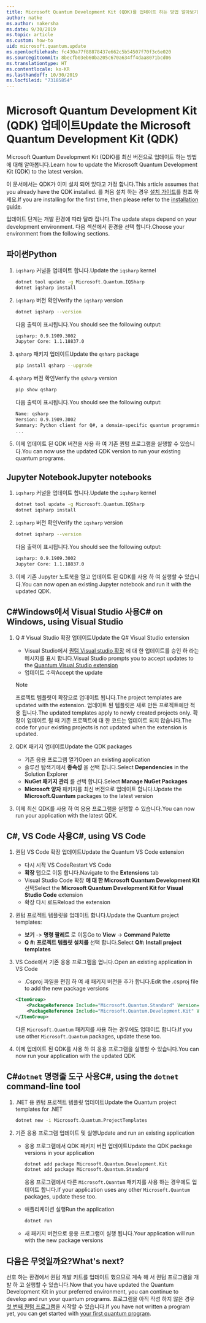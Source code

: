 ```yaml
---
title: Microsoft Quantum Development Kit (QDK)를 업데이트 하는 방법 알아보기
author: natke
ms.author: nakersha
ms.date: 9/30/2019
ms.topic: article
ms.custom: how-to
uid: microsoft.quantum.update
ms.openlocfilehash: fc430a77f88878437e662c5b54507f70f3c6e020
ms.sourcegitcommit: 8becfb03eb60ba205c670a634ff4daa8071bcd06
ms.translationtype: HT
ms.contentlocale: ko-KR
ms.lasthandoff: 10/30/2019
ms.locfileid: "73185854"
---
```

# <a name="update-the-microsoft-quantum-development-kit-qdk"></a><span data-ttu-id="6d6fa-102">Microsoft Quantum Development Kit (QDK) 업데이트</span><span class="sxs-lookup"><span data-stu-id="6d6fa-102">Update the Microsoft Quantum Development Kit (QDK)</span></span>

<span data-ttu-id="6d6fa-103">Microsoft Quantum Development Kit (QDK)를 최신 버전으로 업데이트 하는 방법에 대해 알아봅니다.</span><span class="sxs-lookup"><span data-stu-id="6d6fa-103">Learn how to update the Microsoft Quantum Development Kit (QDK) to the latest version.</span></span>

<span data-ttu-id="6d6fa-104">이 문서에서는 QDK가 이미 설치 되어 있다고 가정 합니다.</span><span class="sxs-lookup"><span data-stu-id="6d6fa-104">This article assumes that you already have the QDK installed.</span></span> <span data-ttu-id="6d6fa-105">를 처음 설치 하는 경우 [설치 가이드](xref:microsoft.quantum.install)를 참조 하세요.</span><span class="sxs-lookup"><span data-stu-id="6d6fa-105">If you are installing for the first time, then please refer to the [installation guide](xref:microsoft.quantum.install).</span></span>

<span data-ttu-id="6d6fa-106">업데이트 단계는 개발 환경에 따라 달라 집니다.</span><span class="sxs-lookup"><span data-stu-id="6d6fa-106">The update steps depend on your development environment.</span></span> <span data-ttu-id="6d6fa-107">다음 섹션에서 환경을 선택 합니다.</span><span class="sxs-lookup"><span data-stu-id="6d6fa-107">Choose your environment from the following sections.</span></span>

## <a name="python"></a><span data-ttu-id="6d6fa-108">파이썬</span><span class="sxs-lookup"><span data-stu-id="6d6fa-108">Python</span></span>

1. <span data-ttu-id="6d6fa-109">`iqsharp` 커널을 업데이트 합니다.</span><span class="sxs-lookup"><span data-stu-id="6d6fa-109">Update the `iqsharp` kernel</span></span>

    ```bash
    dotnet tool update -g Microsoft.Quantum.IQSharp
    dotnet iqsharp install
    ```

1. <span data-ttu-id="6d6fa-110">`iqsharp` 버전 확인</span><span class="sxs-lookup"><span data-stu-id="6d6fa-110">Verify the `iqsharp` version</span></span>

    ```bash
    dotnet iqsharp --version
    ```

    <span data-ttu-id="6d6fa-111">다음 출력이 표시됩니다.</span><span class="sxs-lookup"><span data-stu-id="6d6fa-111">You should see the following output:</span></span>

    ```bash
    iqsharp: 0.9.1909.3002
    Jupyter Core: 1.1.18837.0
    ```

1. <span data-ttu-id="6d6fa-112">`qsharp` 패키지 업데이트</span><span class="sxs-lookup"><span data-stu-id="6d6fa-112">Update the `qsharp` package</span></span>

    ```bash
    pip install qsharp --upgrade
    ```

1. <span data-ttu-id="6d6fa-113">`qsharp` 버전 확인</span><span class="sxs-lookup"><span data-stu-id="6d6fa-113">Verify the `qsharp` version</span></span>

    ```bash
    pip show qsharp
    ```

    <span data-ttu-id="6d6fa-114">다음 출력이 표시됩니다.</span><span class="sxs-lookup"><span data-stu-id="6d6fa-114">You should see the following output:</span></span>

    ```bash
    Name: qsharp
    Version: 0.9.1909.3002
    Summary: Python client for Q#, a domain-specific quantum programming language
    ...
    ```

1. <span data-ttu-id="6d6fa-115">이제 업데이트 된 QDK 버전을 사용 하 여 기존 퀀텀 프로그램을 실행할 수 있습니다.</span><span class="sxs-lookup"><span data-stu-id="6d6fa-115">You can now use the updated QDK version to run your existing quantum programs.</span></span>

## <a name="jupyter-notebooks"></a><span data-ttu-id="6d6fa-116">Jupyter Notebook</span><span class="sxs-lookup"><span data-stu-id="6d6fa-116">Jupyter notebooks</span></span>

1. <span data-ttu-id="6d6fa-117">`iqsharp` 커널을 업데이트 합니다.</span><span class="sxs-lookup"><span data-stu-id="6d6fa-117">Update the `iqsharp` kernel</span></span>

    ```bash
    dotnet tool update -g Microsoft.Quantum.IQSharp
    dotnet iqsharp install
    ```

1. <span data-ttu-id="6d6fa-118">`iqsharp` 버전 확인</span><span class="sxs-lookup"><span data-stu-id="6d6fa-118">Verify the `iqsharp` version</span></span>

    ```bash
    dotnet iqsharp --version
    ```

    <span data-ttu-id="6d6fa-119">다음 출력이 표시됩니다.</span><span class="sxs-lookup"><span data-stu-id="6d6fa-119">You should see the following output:</span></span>

    ```bash
    iqsharp: 0.9.1909.3002
    Jupyter Core: 1.1.18837.0
    ```

1. <span data-ttu-id="6d6fa-120">이제 기존 Jupyter 노트북을 열고 업데이트 된 QDK를 사용 하 여 실행할 수 있습니다.</span><span class="sxs-lookup"><span data-stu-id="6d6fa-120">You can now open an existing Jupyter notebook and run it with the updated QDK.</span></span>

## <a name="c-on-windows-using-visual-studio"></a><span data-ttu-id="6d6fa-121">C#Windows에서 Visual Studio 사용</span><span class="sxs-lookup"><span data-stu-id="6d6fa-121">C# on Windows, using Visual Studio</span></span>

1. <span data-ttu-id="6d6fa-122">Q # Visual Studio 확장 업데이트</span><span class="sxs-lookup"><span data-stu-id="6d6fa-122">Update the Q# Visual Studio extension</span></span>

    - <span data-ttu-id="6d6fa-123">Visual Studio에서 [퀀텀 Visual studio 확장](https://marketplace.visualstudio.com/items?itemName=quantum.DevKit) 에 대 한 업데이트를 승인 하 라는 메시지를 표시 합니다.</span><span class="sxs-lookup"><span data-stu-id="6d6fa-123">Visual Studio prompts you to accept updates to the [Quantum Visual Studio extension](https://marketplace.visualstudio.com/items?itemName=quantum.DevKit)</span></span>
    - <span data-ttu-id="6d6fa-124">업데이트 수락</span><span class="sxs-lookup"><span data-stu-id="6d6fa-124">Accept the update</span></span>

    > [!NOTE]
    > <span data-ttu-id="6d6fa-125">프로젝트 템플릿이 확장으로 업데이트 됩니다.</span><span class="sxs-lookup"><span data-stu-id="6d6fa-125">The project templates are updated with the extension.</span></span> <span data-ttu-id="6d6fa-126">업데이트 된 템플릿은 새로 만든 프로젝트에만 적용 됩니다.</span><span class="sxs-lookup"><span data-stu-id="6d6fa-126">The updated templates apply to newly created projects only.</span></span> <span data-ttu-id="6d6fa-127">확장이 업데이트 될 때 기존 프로젝트에 대 한 코드는 업데이트 되지 않습니다.</span><span class="sxs-lookup"><span data-stu-id="6d6fa-127">The code for your existing projects is not updated when the extension is updated.</span></span>

1. <span data-ttu-id="6d6fa-128">QDK 패키지 업데이트</span><span class="sxs-lookup"><span data-stu-id="6d6fa-128">Update the QDK packages</span></span>

    - <span data-ttu-id="6d6fa-129">기존 응용 프로그램 열기</span><span class="sxs-lookup"><span data-stu-id="6d6fa-129">Open an existing application</span></span>
    - <span data-ttu-id="6d6fa-130">솔루션 탐색기에서 **종속성** 을 선택 합니다.</span><span class="sxs-lookup"><span data-stu-id="6d6fa-130">Select **Dependencies** in the Solution Explorer</span></span>
    - <span data-ttu-id="6d6fa-131">**NuGet 패키지 관리** 를 선택 합니다.</span><span class="sxs-lookup"><span data-stu-id="6d6fa-131">Select **Manage NuGet Packages**</span></span>
    - <span data-ttu-id="6d6fa-132">**Microsoft 양자** 패키지를 최신 버전으로 업데이트 합니다.</span><span class="sxs-lookup"><span data-stu-id="6d6fa-132">Update the **Microsoft.Quantum** packages to the latest version</span></span>

1. <span data-ttu-id="6d6fa-133">이제 최신 QDK를 사용 하 여 응용 프로그램을 실행할 수 있습니다.</span><span class="sxs-lookup"><span data-stu-id="6d6fa-133">You can now run your application with the latest QDK.</span></span>

## <a name="c-using-vs-code"></a><span data-ttu-id="6d6fa-134">C#, VS Code 사용</span><span class="sxs-lookup"><span data-stu-id="6d6fa-134">C#, using VS Code</span></span>

1. <span data-ttu-id="6d6fa-135">퀀텀 VS Code 확장 업데이트</span><span class="sxs-lookup"><span data-stu-id="6d6fa-135">Update the Quantum VS Code extension</span></span>

    - <span data-ttu-id="6d6fa-136">다시 시작 VS Code</span><span class="sxs-lookup"><span data-stu-id="6d6fa-136">Restart VS Code</span></span>
    - <span data-ttu-id="6d6fa-137">**확장** 탭으로 이동 합니다.</span><span class="sxs-lookup"><span data-stu-id="6d6fa-137">Navigate to the **Extensions** tab</span></span>
    - <span data-ttu-id="6d6fa-138">Visual Studio Code 확장 **에 대 한 Microsoft Quantum Development Kit** 선택</span><span class="sxs-lookup"><span data-stu-id="6d6fa-138">Select the **Microsoft Quantum Development Kit for Visual Studio Code** extension</span></span>
    - <span data-ttu-id="6d6fa-139">확장 다시 로드</span><span class="sxs-lookup"><span data-stu-id="6d6fa-139">Reload the extension</span></span>

1. <span data-ttu-id="6d6fa-140">퀀텀 프로젝트 템플릿을 업데이트 합니다.</span><span class="sxs-lookup"><span data-stu-id="6d6fa-140">Update the Quantum project templates:</span></span>

   - <span data-ttu-id="6d6fa-141">**보기** -> **명령 팔레트** 로 이동</span><span class="sxs-lookup"><span data-stu-id="6d6fa-141">Go to **View** -> **Command Palette**</span></span>
   - <span data-ttu-id="6d6fa-142">**Q #: 프로젝트 템플릿 설치를** 선택 합니다.</span><span class="sxs-lookup"><span data-stu-id="6d6fa-142">Select **Q#: Install project templates**</span></span>

1. <span data-ttu-id="6d6fa-143">VS Code에서 기존 응용 프로그램을 엽니다.</span><span class="sxs-lookup"><span data-stu-id="6d6fa-143">Open an existing application in VS Code</span></span>

   - <span data-ttu-id="6d6fa-144">.Csproj 파일을 편집 하 여 새 패키지 버전을 추가 합니다.</span><span class="sxs-lookup"><span data-stu-id="6d6fa-144">Edit the .csproj file to add the new package versions</span></span>

    ```xml
    <ItemGroup>
        <PackageReference Include="Microsoft.Quantum.Standard" Version="0.9.1909.3002" />
        <PackageReference Include="Microsoft.Quantum.Development.Kit" Version="0.9.1909.3002" />
    </ItemGroup>
    ```

    <span data-ttu-id="6d6fa-145">다른 `Microsoft.Quantum` 패키지를 사용 하는 경우에도 업데이트 합니다.</span><span class="sxs-lookup"><span data-stu-id="6d6fa-145">If you use other `Microsoft.Quantum` packages, update these too.</span></span>

1. <span data-ttu-id="6d6fa-146">이제 업데이트 된 QDK를 사용 하 여 응용 프로그램을 실행할 수 있습니다.</span><span class="sxs-lookup"><span data-stu-id="6d6fa-146">You can now run your application with the updated QDK</span></span>

## <a name="c-using-the-dotnet-command-line-tool"></a><span data-ttu-id="6d6fa-147">C#`dotnet` 명령줄 도구 사용</span><span class="sxs-lookup"><span data-stu-id="6d6fa-147">C#, using the `dotnet` command-line tool</span></span>

1. <span data-ttu-id="6d6fa-148">.NET 용 퀀텀 프로젝트 템플릿 업데이트</span><span class="sxs-lookup"><span data-stu-id="6d6fa-148">Update the Quantum project templates for .NET</span></span>

    ```bash
    dotnet new -i Microsoft.Quantum.ProjectTemplates
    ```

1. <span data-ttu-id="6d6fa-149">기존 응용 프로그램 업데이트 및 실행</span><span class="sxs-lookup"><span data-stu-id="6d6fa-149">Update and run an existing application</span></span>

    - <span data-ttu-id="6d6fa-150">응용 프로그램에서 QDK 패키지 버전 업데이트</span><span class="sxs-lookup"><span data-stu-id="6d6fa-150">Update the QDK package versions in your application</span></span>

        ```bash
        dotnet add package Microsoft.Quantum.Development.Kit
        dotnet add package Microsoft.Quantum.Standard
        ```

        <span data-ttu-id="6d6fa-151">응용 프로그램에서 다른 `Microsoft.Quantum` 패키지를 사용 하는 경우에도 업데이트 합니다.</span><span class="sxs-lookup"><span data-stu-id="6d6fa-151">If your application uses any other `Microsoft.Quantum` packages, update these too.</span></span>

    - <span data-ttu-id="6d6fa-152">애플리케이션 실행</span><span class="sxs-lookup"><span data-stu-id="6d6fa-152">Run the application</span></span>

        ```bash
        dotnet run
        ```

    - <span data-ttu-id="6d6fa-153">새 패키지 버전으로 응용 프로그램이 실행 됩니다.</span><span class="sxs-lookup"><span data-stu-id="6d6fa-153">Your application will run with the new package versions</span></span>

## <a name="whats-next"></a><span data-ttu-id="6d6fa-154">다음은 무엇일까요?</span><span class="sxs-lookup"><span data-stu-id="6d6fa-154">What's next?</span></span>

<span data-ttu-id="6d6fa-155">선호 하는 환경에서 퀀텀 개발 키트를 업데이트 했으므로 계속 해 서 퀀텀 프로그램을 개발 하 고 실행할 수 있습니다.</span><span class="sxs-lookup"><span data-stu-id="6d6fa-155">Now that you have updated the Quantum Development Kit in your preferred environment, you can continue to develop and run your quantum programs.</span></span> <span data-ttu-id="6d6fa-156">프로그램을 아직 작성 하지 않은 경우 [첫 번째 퀀텀 프로그램](xref:microsoft.quantum.write-program)을 시작할 수 있습니다.</span><span class="sxs-lookup"><span data-stu-id="6d6fa-156">If you have not written a program yet, you can get started with [your first quantum program](xref:microsoft.quantum.write-program).</span></span>
